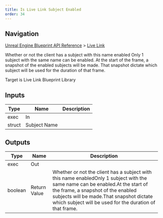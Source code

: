 ```yaml
---
title: Is Live Link Subject Enabled
order: 34
---
```

## Navigation

[Unreal Engine Blueprint API Reference](https://dev.epicgames.com/documentation/en-us/unreal-engine/BlueprintAPI) > [Live Link](https://dev.epicgames.com/documentation/en-us/unreal-engine/BlueprintAPI/LiveLink)

Whether or not the client has a subject with this name enabled
Only 1 subject with the same name can be enabled.
At the start of the frame, a snapshot of the enabled subjects will be made.
That snapshot dictate which subject will be used for the duration of that frame.

Target is Live Link Blueprint Library

## Inputs

| Type | Name | Description |
| --- | --- | --- |
| exec | In |  |
| struct | Subject Name |  |

## Outputs

| Type | Name | Description |
| --- | --- | --- |
| exec | Out |  |
| boolean | Return Value | Whether or not the client has a subject with this name enabledOnly 1 subject with the same name can be enabled.At the start of the frame, a snapshot of the enabled subjects will be made.That snapshot dictate which subject will be used for the duration of that frame. |
